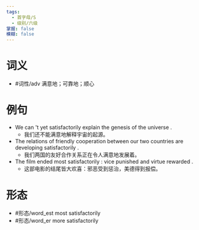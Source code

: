 ```yaml
---
tags:
  - 首字母/S
  - 级别/六级
掌握: false
模糊: false
---
```

# 词义
- #词性/adv  满意地；可靠地；顺心
# 例句
- We can 't yet satisfactorily explain the genesis of the universe .
	- 我们还不能满意地解释宇宙的起源。
- The relations of friendly cooperation between our two countries are developing satisfactorily .
	- 我们两国的友好合作关系正在令人满意地发展着。
- The film ended most satisfactorily : vice punished and virtue rewarded .
	- 这部电影的结尾皆大欢喜：邪恶受到惩治，美德得到报偿。
# 形态
- #形态/word_est most satisfactorily
- #形态/word_er more satisfactorily
